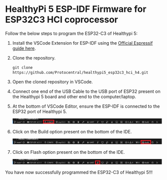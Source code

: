 # HealthyPi 5 ESP-IDF Firmware for ESP32C3 HCI coprocessor





Follow the below steps to program the ESP32-C3 of Healthypi 5:

1. Install the VSCode Extension for ESP-IDF using the [Official Espressif guide here](https://docs.espressif.com/projects/esp-idf/en/stable/esp32/get-started/index.html).

2. Clone the repository.
    ```
    git clone https://github.com/Protocentral/healthypi5_esp32c3_hci_h4.git
    ```

3. Open the cloned repository in VSCode.

4. Connect one end of the USB Cable to the USB port of ESP32 present on the Healthypi 5 board and other end to the computer/laptop.

5. At the bottom of VSCode Editor, ensure the ESP-IDF is connected to the ESP32 port of Healthypi 5.
    
    
    ![COM Port](./images/com-port.JPG)

6. Click on the Build option present on the bottom of the IDE.

    ![Build](./images/build.JPG)

7. Click on Flash option present on the bottom of the IDE.
    
    ![Build](./images/flash.JPG)


You have now successfully programmed the ESP32-C3 of Healthypi 5!!!

